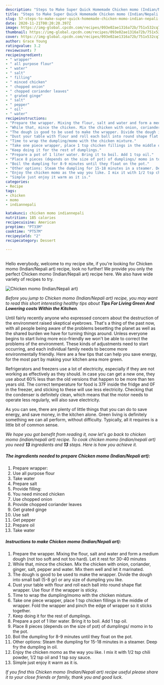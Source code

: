 ```yaml
---
description: "Steps to Make Super Quick Homemade Chicken momo (Indian/Nepali art)"
title: "Steps to Make Super Quick Homemade Chicken momo (Indian/Nepali art)"
slug: 57-steps-to-make-super-quick-homemade-chicken-momo-indian-nepali-art
date: 2020-11-21T00:20:20.397Z
image: https://img-global.cpcdn.com/recipes/093e02ae1316a72b/751x532cq70/chicken-momo-indiannepali-art-recipe-main-photo.jpg
thumbnail: https://img-global.cpcdn.com/recipes/093e02ae1316a72b/751x532cq70/chicken-momo-indiannepali-art-recipe-main-photo.jpg
cover: https://img-global.cpcdn.com/recipes/093e02ae1316a72b/751x532cq70/chicken-momo-indiannepali-art-recipe-main-photo.jpg
author: Grace Young
ratingvalue: 3.2
reviewcount: 7
recipeingredient:
- " wrapper"
- " all purpose flour"
- " water"
- " salt"
- " filling"
- " minced chicken"
- " chopped onion"
- " chopped coriander leaves"
- " grated ginge"
- " salt"
- " pepper"
- " oil"
- " water"
recipeinstructions:
- "Prepare the wrapper. Mixing the flour, salt and water and form a medium dough (not too soft and not too hard). Let it rest for 30-40 minutes"
- "While that, mince the chicken. Mix the chicken with onion, coriander, ginger, salt, pepper and water. Mix them well and let it marinated."
- "The dough is good to be used to make the wrapper. Divide the dough into small ball (5-8 gr) or any size of dumpling you like."
- "Dust your table with flour and roll each ball into round shape flat wrapper. Use flour if the wrapper is sticky."
- "Time to wrap the dumpling/momo with the chicken mixture."
- "Take one piece wrapper, place 1 tsp chicken fillings in the middle of wrapper. Fold the wrapper and pinch the edge of wrapper so it sticks together."
- "Keep doing it for the rest of dumplings."
- "Prepare a pot of 1 liter water. Bring it to boil. Add 1 tsp oil."
- "Place 8 pieces (depends on the size of pot) of dumplings/ momo in to the pot."
- "Boil the dumpling for 8-9 minutes until they float on the pot."
- "Other options: Steam the dumpling for 15-18 minutes in a steamer. Deep fry the dumpling in oil."
- "Enjoy the chicken momo as the way you like. I mix it with 1/2 tsp chili powder, 1/2 tsp oil and 1 tsp soy sauce."
- "Simple just enjoy it warm as it is."
categories:
- Recipe
tags:
- chicken
- momo
- indiannepali

katakunci: chicken momo indiannepali 
nutrition: 185 calories
recipecuisine: American
preptime: "PT33M"
cooktime: "PT57M"
recipeyield: "2"
recipecategory: Dessert

---
```

<br>
Hello everybody, welcome to my recipe site, if you're looking for Chicken momo (Indian/Nepali art) recipe, look no further! We provide you only the perfect Chicken momo (Indian/Nepali art) recipe here. We also have wide variety of recipes to try.
<br>


![Chicken momo (Indian/Nepali art)](https://img-global.cpcdn.com/recipes/093e02ae1316a72b/751x532cq70/chicken-momo-indiannepali-art-recipe-main-photo.jpg)

<i>Before you jump to Chicken momo (Indian/Nepali art) recipe, you may want to read this short interesting healthy tips about 
<strong>Tips For Living Green And Lowering costs Within the Kitchen</strong>.</i>
</br>

Until fairly recently anyone who expressed concern about the destruction of the environment raised skeptical eyebrows. That's a thing of the past now, with all people being aware of the problems besetting the planet as well as the shared burden we have for turning things around. Unless everyone begins to start living more eco-friendly we won't be able to correct the problems of the environment. These kinds of adjustments need to start occurring, and each individual family needs to become more environmentally friendly. Here are a few tips that can help you save energy, for the most part by making your kitchen area more green.

Refrigerators and freezers use a lot of electricity, especially if they are not working as effectively as they should. In case you can get a new one, they use about 60% less than the old versions that happen to be more than ten years old. The correct temperature for food is 37F inside the fridge and 0F in the freezer, and sticking to these will use less electricity. Checking that the condenser is definitely clean, which means that the motor needs to operate less regularly, will also save electricity.

As you can see, there are plenty of little things that you can do to save energy, and save money, in the kitchen alone. Green living is definitely something we can all perform, without difficulty. Typically, all it requires is a little bit of common sense.


<i>We hope you got benefit from reading it, now let's go back to chicken momo (indian/nepali art) recipe. To cook chicken momo (indian/nepali art) you need <strong>13</strong> ingredients and <strong>13</strong> steps. Here is how you achieve it.
</i>

##### The ingredients needed to prepare Chicken momo (Indian/Nepali art):

1. Prepare  wrapper:
1. Use  all purpose flour
1. Take  water
1. Prepare  salt
1. Provide  filling:
1. You need  minced chicken
1. Use  chopped onion
1. Provide  chopped coriander leaves
1. Get  grated ginge
1. Use  salt
1. Get  pepper
1. Prepare  oil
1. Take  water


##### Instructions to make Chicken momo (Indian/Nepali art):

1. Prepare the wrapper. Mixing the flour, salt and water and form a medium dough (not too soft and not too hard). Let it rest for 30-40 minutes
1. While that, mince the chicken. Mix the chicken with onion, coriander, ginger, salt, pepper and water. Mix them well and let it marinated.
1. The dough is good to be used to make the wrapper. Divide the dough into small ball (5-8 gr) or any size of dumpling you like.
1. Dust your table with flour and roll each ball into round shape flat wrapper. Use flour if the wrapper is sticky.
1. Time to wrap the dumpling/momo with the chicken mixture.
1. Take one piece wrapper, place 1 tsp chicken fillings in the middle of wrapper. Fold the wrapper and pinch the edge of wrapper so it sticks together.
1. Keep doing it for the rest of dumplings.
1. Prepare a pot of 1 liter water. Bring it to boil. Add 1 tsp oil.
1. Place 8 pieces (depends on the size of pot) of dumplings/ momo in to the pot.
1. Boil the dumpling for 8-9 minutes until they float on the pot.
1. Other options: Steam the dumpling for 15-18 minutes in a steamer. Deep fry the dumpling in oil.
1. Enjoy the chicken momo as the way you like. I mix it with 1/2 tsp chili powder, 1/2 tsp oil and 1 tsp soy sauce.
1. Simple just enjoy it warm as it is.


<i>If you find this Chicken momo (Indian/Nepali art) recipe useful please share it to your close friends or family, thank you and good luck.</i>
